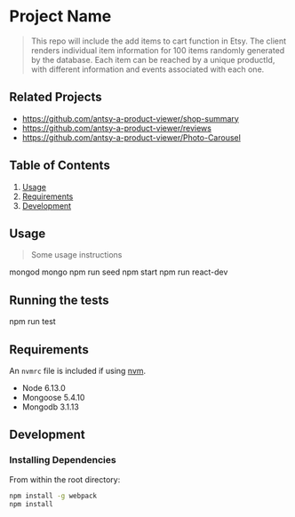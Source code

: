 # Project Name

> This repo will include the add items to cart function in Etsy. The client renders individual item information for 100 items randomly generated by the database. Each item can be reached by a unique productId, with different information and events associated with each one.

## Related Projects

  - https://github.com/antsy-a-product-viewer/shop-summary
  - https://github.com/antsy-a-product-viewer/reviews
  - https://github.com/antsy-a-product-viewer/Photo-Carousel

## Table of Contents

1. [Usage](#Usage)
1. [Requirements](#requirements)
1. [Development](#development)

## Usage

> Some usage instructions

mongod 
mongo 
npm run seed
npm start 
npm run react-dev

## Running the tests

npm run test

## Requirements

An `nvmrc` file is included if using [nvm](https://github.com/creationix/nvm).

- Node 6.13.0
- Mongoose 5.4.10
- Mongodb 3.1.13

## Development

### Installing Dependencies

From within the root directory:

```sh
npm install -g webpack
npm install

```

